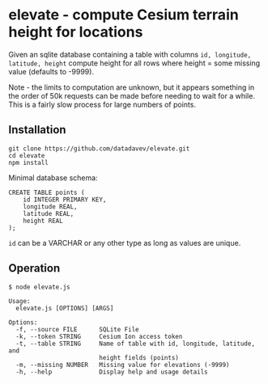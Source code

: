 # elevate - compute Cesium terrain height for locations

Given an sqlite database containing a table with columns
`id, longitude, latitude, height` compute height for all
rows where height = some missing value (defaults to -9999).

Note - the limits to computation are unknown, but it appears something in the order of
50k requests can be made before needing to wait for a while. This is a fairly slow 
process for large numbers of points.

## Installation

```
git clone https://github.com/datadavev/elevate.git
cd elevate
npm install
```

Minimal database schema:
```
CREATE TABLE points (
    id INTEGER PRIMARY KEY, 
    longitude REAL, 
    latitude REAL, 
    height REAL
);
```

`id` can be a VARCHAR or any other type as long as values are unique.

## Operation

```
$ node elevate.js

Usage:
  elevate.js [OPTIONS] [ARGS]

Options:
  -f, --source FILE      SQLite File
  -k, --token STRING     Cesium Ion access token
  -t, --table STRING     Name of table with id, longitude, latitude, and
                         height fields (points)
  -m, --missing NUMBER   Missing value for elevations (-9999)
  -h, --help             Display help and usage details
```


